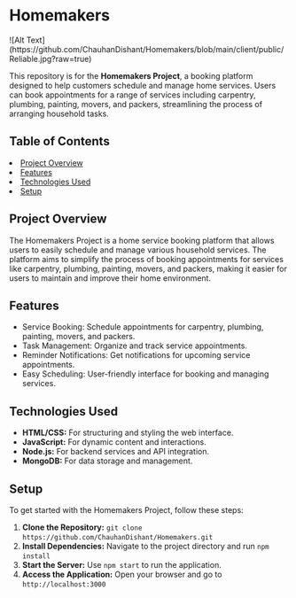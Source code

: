 <body>
    <div class="container">
        <h1>Homemakers</h1>
        ![Alt Text](https://github.com/ChauhanDishant/Homemakers/blob/main/client/public/Reliable.jpg?raw=true)
        <p>This repository is for the <strong>Homemakers Project</strong>, a booking platform designed to help customers schedule and manage home services. Users can book appointments for a range of services including carpentry, plumbing, painting, movers, and packers, streamlining the process of arranging household tasks.</p>
        <h2>Table of Contents</h2>
            <li><a href="#project-overview">Project Overview</a></li>
            <li><a href="#features">Features</a></li>
            <li><a href="#technologies-used">Technologies Used</a></li>
            <li><a href="#setup">Setup</a></li>
        </ul>
        <h2 id="project-overview">Project Overview</h2>
        <p>The Homemakers Project is a home service booking platform that allows users to easily schedule and manage various household services. The platform aims to simplify the process of booking appointments for services like carpentry, plumbing, painting, movers, and packers, making it easier for users to maintain and improve their home environment.</p>
        <h2 id="features">Features</h2>
        <ul class="features">
            <li>Service Booking: Schedule appointments for carpentry, plumbing, painting, movers, and packers.</li>
            <li>Task Management: Organize and track service appointments.</li>
            <li>Reminder Notifications: Get notifications for upcoming service appointments.</li>
            <li>Easy Scheduling: User-friendly interface for booking and managing services.</li>
        </ul>
        <h2 id="technologies-used">Technologies Used</h2>
        <ul class="technologies">
            <li><strong>HTML/CSS:</strong> For structuring and styling the web interface.</li>
            <li><strong>JavaScript:</strong> For dynamic content and interactions.</li>
            <li><strong>Node.js:</strong> For backend services and API integration.</li>
            <li><strong>MongoDB:</strong> For data storage and management.</li>
        </ul>
        <h2 id="setup">Setup</h2>
        <p>To get started with the Homemakers Project, follow these steps:</p>
        <ol>
            <li><strong>Clone the Repository:</strong> <code class="code">git clone https://github.com/ChauhanDishant/Homemakers.git</code></li>
            <li><strong>Install Dependencies:</strong> Navigate to the project directory and run <code class="code">npm install</code></li>
            <li><strong>Start the Server:</strong> Use <code class="code">npm start</code> to run the application.</li>
            <li><strong>Access the Application:</strong> Open your browser and go to <code class="code">http://localhost:3000</code></li>
        </ol>
    </div>
</body>
</html>
